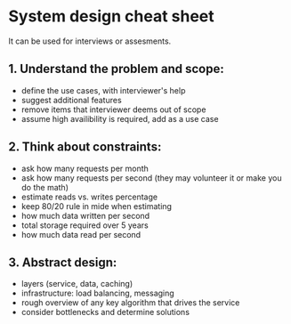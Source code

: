 # System design cheat sheet 

It can be used for interviews or assesments.

## 1. Understand the problem and scope:
- define the use cases, with interviewer's help
- suggest additional features
- remove items that interviewer deems out of scope
- assume high availibility is required, add as a use case

## 2. Think about constraints:
- ask how many requests per month
- ask how many requests per second (they may volunteer it or make you do the math)
- estimate reads vs. writes percentage
- keep 80/20 rule in mide when estimating
- how much data written per second
- total storage required over 5 years
- how much data read per second

## 3. Abstract design:
- layers (service, data, caching)
- infrastructure: load balancing, messaging
- rough overview of any key algorithm that drives the service
- consider bottlenecks and determine solutions
